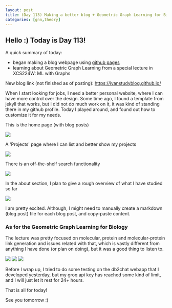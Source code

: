 ```yaml
---
layout: post
title: (Day 113) Making a better blog + Geometric Graph Learning for Biology
categories: [gnn,theory]
---
```


## Hello :) Today is Day 113!
A quick summary of today:
* began making a blog webpage using [github pages](https://ivanstudyblog.github.io/)
* learning about Geometric Graph Learning from a special lecture in XCS224W: ML with Graphs

New blog link (not finished as of posting): https://ivanstudyblog.github.io/

When I start looking for jobs, I need a better personal website, where I can have more control over the design. Some time ago, I found a template from jekyll that works, but I did not do much work on it, it was kind of standing there in my github profile. Today I played around, and found out how to customize it for my needs. 

This is the home page (with blog posts)

![](https://blogger.googleusercontent.com/img/a/AVvXsEhUHBwViudOyiXbv3mNsVXYaxVcZNGwVle9SGulUY34CztOUptr56bPsON-19OgjypFVu6WtBMcwmiT3sdSUYiHglsaIhbQagapBd48ZUo7hiLpHuhdWrCA-JqsNP33QIX1lxmU6VIQng2dKRmz5rPStajSFJAsKoTzgt7RlDg7DUIHAui90u3yx7xIN47p)

A 'Projects' page where I can list and better show my projects

![](https://blogger.googleusercontent.com/img/a/AVvXsEhVrFmhmimTcUktr3k1b1c005plBiScXaPveyYr3xBLzl6PJIfMa-aVLJ1EMuR17z55o5FBGUUo9mKOeTmm0iCPbkBcO6U_tqoD4kQDYw41IGIN_HGQ4T8-CrxmqH2033fMw01iBdVOsKL3QwSXPQE2MR8PLG1dg5_r_jIAzxsF1crFqWxV70Ka2r41x84K)

There is an off-the-shelf search functionality

![](https://blogger.googleusercontent.com/img/a/AVvXsEjDzaNVfOfPYMEdycLEgbxc6GvBYh1NSgg4U-9ZkknaR8EKS7eY95KcStiPWcAFPrjirtmQswq9vCtL2GzZ9itN5s9rNmI-nrSyv2FkXDBYoCp4zh70xbDcoIn0jtjiCnvdNld4Azg4Prs6cLEd-c_QcQw7ALaS6iXXUyBEsWYNYsu3vIcjkNy5EJonz6co)

In the about section, I plan to give a rough overview of what I have studied so far

![](https://blogger.googleusercontent.com/img/a/AVvXsEjX6fQQh_xPfWOeQTy5lv0f862hUcy98ogCSjiTWUi1LePFa_ZtAuq6YGj1nKp-aDALQ2yL2b_jzMEuFJHVqRUo5aUipb7BLRpkLTS_cMmTdApPQJVDA13xS3BrK8nEwFqgnxkNDJQET7RgyVtUBS1Xt3LrggBzkl31e-Le2HiJfrPZRxA3BxgzgBdWGpUM)

I am pretty excited. Although, I might need to manually create a markdown (blog post) file for each blog post, and copy-paste content. 

### As for the Geometric Graph Learning for Biology

The lecture was pretty focused on molecular, protein and molecular-protein link generation and issues related with that, which is vastly different from anything I have done (or plan on doing), but it was a good thing to listen to.

![](https://blogger.googleusercontent.com/img/a/AVvXsEh3IvDaP_n_DroAYeImvSgZvZSJmLDayrd-QgGspq6MoFvFV0KjFHUZ3SSnvgyBiks29tw266QkmNmTAq4QPaR5XLqSuhPFmLSTa3ydu4gVNaNKfjQzEYHT-rigbt8N_uap9myvifTd5GWY9Y2HXcU0F0CCMjrJ2QAB_iTY7EsqsC1kT0NQvjpTWwLMbqej)
![](https://blogger.googleusercontent.com/img/a/AVvXsEhhibTrafbcMSylnKZ2e32Tcx9TmOk8rS_MHdF7rUYYMjXxKJTKgrT7RQXBYzM4xujh-UeWMAS40h2D5T_ma5BY_3P_qDmnY3qEsje4paYbPi5IiBsCDc1q3FqWCeLhpWYkK7frLSAWW7Afp98G2uq1PlltWlbz8R4mIXgbXpOU05HV72Bai2Z9GT1cHgqD)
![](https://blogger.googleusercontent.com/img/a/AVvXsEhxi0LTd8QLTf4WS6y_fTfdywiTRZJd7gVm-EOvwP6LyS5uJ4QneK6JtR2k1zrt0juAP0jNnYGj_yOq_9jVZvLYLt8IEOnQfEF5CIsMJsJv0sVgqLfW2QyCUNienNJfDrMGO8ernHymg6SQbxJNj6IhAd60m0FiamnF4v2Hep_96v4ovZUUm7zKeQeVgb3d)

Before I wrap up, I tried to do some testing on the db2chat webapp that I developed yesterday, but my groq api key has reached some kind of limit, and I will just let it rest for 24+ hours. 


That is all for today!

See you tomorrow :) 
